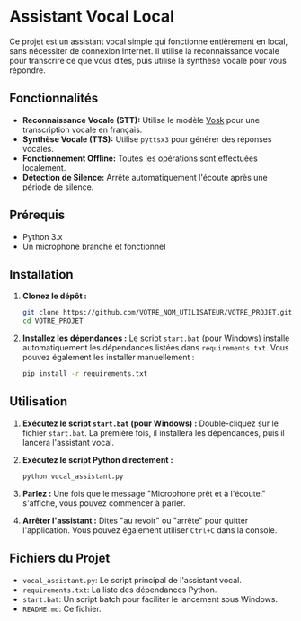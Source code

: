 # Assistant Vocal Local

Ce projet est un assistant vocal simple qui fonctionne entièrement en local, sans nécessiter de connexion Internet. Il utilise la reconnaissance vocale pour transcrire ce que vous dites, puis utilise la synthèse vocale pour vous répondre.

## Fonctionnalités

-   **Reconnaissance Vocale (STT):** Utilise le modèle [Vosk](https://alphacephei.com/vosk/) pour une transcription vocale en français.
-   **Synthèse Vocale (TTS):** Utilise `pyttsx3` pour générer des réponses vocales.
-   **Fonctionnement Offline:** Toutes les opérations sont effectuées localement.
-   **Détection de Silence:** Arrête automatiquement l'écoute après une période de silence.

## Prérequis

-   Python 3.x
-   Un microphone branché et fonctionnel

## Installation

1.  **Clonez le dépôt :**
    ```bash
    git clone https://github.com/VOTRE_NOM_UTILISATEUR/VOTRE_PROJET.git
    cd VOTRE_PROJET
    ```

2.  **Installez les dépendances :**
    Le script `start.bat` (pour Windows) installe automatiquement les dépendances listées dans `requirements.txt`. Vous pouvez également les installer manuellement :
    ```bash
    pip install -r requirements.txt
    ```

## Utilisation

1.  **Exécutez le script `start.bat` (pour Windows) :**
    Double-cliquez sur le fichier `start.bat`. La première fois, il installera les dépendances, puis il lancera l'assistant vocal.

2.  **Exécutez le script Python directement :**
    ```bash
    python vocal_assistant.py
    ```

3.  **Parlez :**
    Une fois que le message "Microphone prêt et à l'écoute." s'affiche, vous pouvez commencer à parler.

4.  **Arrêter l'assistant :**
    Dites "au revoir" ou "arrête" pour quitter l'application. Vous pouvez également utiliser `Ctrl+C` dans la console.

## Fichiers du Projet

-   `vocal_assistant.py`: Le script principal de l'assistant vocal.
-   `requirements.txt`: La liste des dépendances Python.
-   `start.bat`: Un script batch pour faciliter le lancement sous Windows.
-   `README.md`: Ce fichier.

